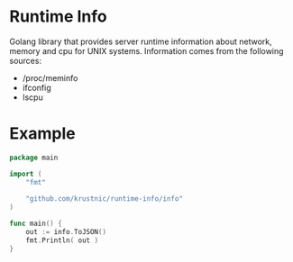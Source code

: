 # Runtime Info

Golang library that provides server runtime information about network, memory and cpu for UNIX systems. Information comes from the following sources:
* /proc/meminfo
* ifconfig
* lscpu

# Example

```go
package main

import (        
    "fmt"
    
    "github.com/krustnic/runtime-info/info"
)

func main() {
    out := info.ToJSON()    
    fmt.Println( out )
}
```